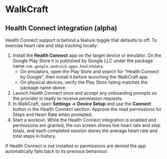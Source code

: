 # WalkCraft

## Health Connect integration (alpha)

Health Connect support is behind a feature toggle that defaults to off. To exercise
heart rate and step tracking locally:

1. Install the **Health Connect** app on the target device or emulator. On the
   Google Play Store it is published by Google LLC under the package name
   `com.google.android.apps.healthdata`.
   * On emulators, open the Play Store and search for “Health Connect by Google”,
     then install it before launching the WalkCraft app.
   * On physical devices, verify the Play Store listing matches the package name
     above.
2. Launch Health Connect once and accept any onboarding prompts so the provider is
   ready to receive permission requests.
3. In WalkCraft, open **Settings → Device Setup** and use the **Connect** button in
   the Health Connect section. Approve the read permissions for Steps and Heart
   Rate when prompted.
4. Start a workout. While the Health Connect integration is enabled and permissions
   are granted, the run screen shows live heart rate and step totals, and each
   completed session stores the average heart rate and total steps in history.

If Health Connect is not installed or permissions are denied the app automatically
falls back to its previous behaviour.
